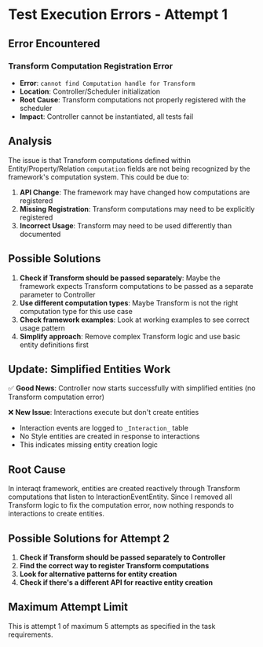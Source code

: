 # Test Execution Errors - Attempt 1

## Error Encountered

### Transform Computation Registration Error
- **Error**: `cannot find Computation handle for Transform`
- **Location**: Controller/Scheduler initialization
- **Root Cause**: Transform computations not properly registered with the scheduler
- **Impact**: Controller cannot be instantiated, all tests fail

## Analysis

The issue is that Transform computations defined within Entity/Property/Relation `computation` fields are not being recognized by the framework's computation system. This could be due to:

1. **API Change**: The framework may have changed how computations are registered
2. **Missing Registration**: Transform computations may need to be explicitly registered
3. **Incorrect Usage**: Transform may need to be used differently than documented

## Possible Solutions

1. **Check if Transform should be passed separately**: Maybe the framework expects Transform computations to be passed as a separate parameter to Controller
2. **Use different computation types**: Maybe Transform is not the right computation type for this use case
3. **Check framework examples**: Look at working examples to see correct usage pattern
4. **Simplify approach**: Remove complex Transform logic and use basic entity definitions first

## Update: Simplified Entities Work

✅ **Good News**: Controller now starts successfully with simplified entities (no Transform computation error)

❌ **New Issue**: Interactions execute but don't create entities
- Interaction events are logged to `_Interaction_` table
- No Style entities are created in response to interactions
- This indicates missing entity creation logic

## Root Cause

In interaqt framework, entities are created reactively through Transform computations that listen to InteractionEventEntity. Since I removed all Transform logic to fix the computation error, now nothing responds to interactions to create entities.

## Possible Solutions for Attempt 2

1. **Check if Transform should be passed separately to Controller**
2. **Find the correct way to register Transform computations**
3. **Look for alternative patterns for entity creation**
4. **Check if there's a different API for reactive entity creation**

## Maximum Attempt Limit

This is attempt 1 of maximum 5 attempts as specified in the task requirements.